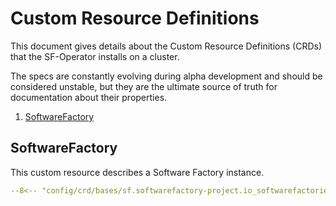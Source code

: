 # Custom Resource Definitions

This document gives details about the Custom Resource Definitions (CRDs) that the SF-Operator installs on a cluster.

The specs are constantly evolving during alpha development and should be considered unstable, but they are the ultimate source of truth for documentation about their properties.

1. [SoftwareFactory](#crds)

## SoftwareFactory

This custom resource describes a Software Factory instance.

```yaml
--8<-- "config/crd/bases/sf.softwarefactory-project.io_softwarefactories.yaml"
```
